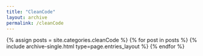 ```yaml
---
title: "CleanCode"
layout: archive
permalink: /cleanCode
---
```



{% assign posts = site.categories.cleanCode %}
{% for post in posts %} {% include archive-single.html type=page.entries_layout %} {% endfor %}